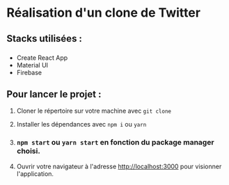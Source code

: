 # Réalisation d'un clone de Twitter

## Stacks utilisées :

### 

- Create React App
- Material UI
- Firebase


## Pour lancer le projet :

1. Cloner le répertoire sur votre machine avec `git clone`

2. Installer les dépendances avec `npm i` ou `yarn`

3. ### `npm start` ou `yarn start` en fonction du package manager choisi.

4. Ouvrir votre navigateur à l'adresse [http://localhost:3000](http://localhost:3000) pour visionner l'application.


